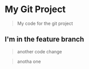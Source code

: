 # My Git Project

> My code for the git project

## I'm in the feature branch

> another code change

> anotha one